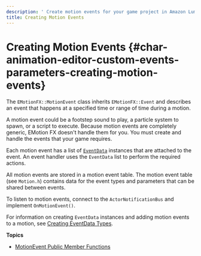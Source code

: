 ```yaml
---
description: ' Create motion events for your game project in Amazon Lumberyard. '
title: Creating Motion Events
---
```

# Creating Motion Events {#char-animation-editor-custom-events-parameters-creating-motion-events}

The `EMotionFX::MotionEvent` class inherits `EMotionFX::Event` and describes an event that happens at a specified time or range of time during a motion\.

A motion event could be a footstep sound to play, a particle system to spawn, or a script to execute\. Because motion events are completely generic, EMotion FX doesn't handle them for you\. You must create and handle the events that your game requires\.

Each motion event has a list of [`EventData`](/docs/user-guide/features/visualization/animation/character-editor/custom-events-parameters-creating-eventdata-types.md) instances that are attached to the event\. An event handler uses the `EventData` list to perform the required actions\.

All motion events are stored in a motion event table\. The motion event table \(see `Motion.h`\) contains data for the event types and parameters that can be shared between events\.

To listen to motion events, connect to the `ActorNotificationBus` and implement `OnMotionEvent()`\.

For information on creating `EventData` instances and adding motion events to a motion, see [Creating EventData Types](/docs/user-guide/features/visualization/animation/character-editor/custom-events-parameters-creating-eventdata-types.md)\.

**Topics**
+ [MotionEvent Public Member Functions](/docs/user-guide/features/visualization/animation/character-editor/custom-events-parameters-motionevent-public-member-functions.md)